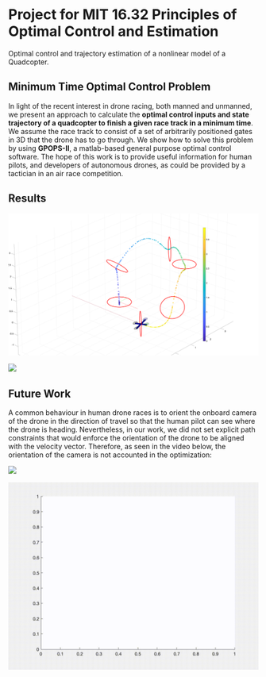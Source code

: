 # Project for MIT 16.32 Principles of Optimal Control and Estimation

Optimal control and trajectory estimation of a nonlinear model of a Quadcopter.

## Minimum Time Optimal Control Problem


In light of the recent interest in drone racing, both manned and unmanned, we present an approach to calculate the **optimal control inputs and state trajectory of a quadcopter to finish a given race track in a minimum time**.
We assume the race track to consist of a set of arbitrarily positioned gates in 3D that the drone has to go through.
    We show how to solve this problem by using **GPOPS-II**, a matlab-based general purpose optimal control software.
    The hope of this work is to provide useful information for human pilots, and developers of autonomous drones, as could be provided by a tactician in an air race competition.
    
    
## Results
![](img/DroneRaceTrajectory.png)

![](optimal_w_cone_constraints.gif)

## Future Work

A common behaviour in human drone races is to orient the onboard camera of the drone in the direction of travel so that the human pilot can see where the drone is heading.
Nevertheless, in our work, we did not set explicit path constraints that would enforce the orientation of the drone to be aligned with the velocity vector.
Therefore, as seen in the video below, the orientation of the camera is not accounted in the optimization:

![](gpops_viz.gif)

![](peaks.gif)
